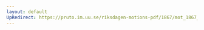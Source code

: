 ```yaml
---
layout: default
UpRedirect: https://pruto.im.uu.se/riksdagen-motions-pdf/1867/mot_1867__ak__114/mot_1867__ak__114-001.pdf
---
```

